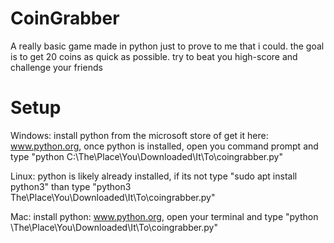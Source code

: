 # CoinGrabber
A really basic game made in python just to prove to me that i could.
the goal is to get 20 coins as quick as possible. try to beat you high-score and challenge your friends

# Setup

Windows: install python from the microsoft store of get it here: www.python.org, once python is installed, open you command prompt and type "python C:\The\Place\You\Downloaded\It\To\coingrabber.py"

Linux: python is likely already installed, if its not type "sudo apt install python3" than type "python3 The\Place\You\Downloaded\It\To\coingrabber.py"

Mac: install python: www.python.org, open your terminal and type "python \The\Place\You\Downloaded\It\To\coingrabber.py"
